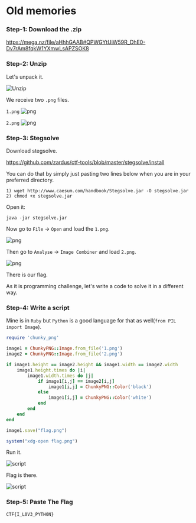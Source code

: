 # Old memories      

### Step-1: Download the .zip

https://mega.nz/file/aHhhGAAB#QPWGYtUiW59R_DhE0-Dv7rAm8fqkW1YXmwLsAPZSOK8

### Step-2: Unzip

Let's unpack it.

![Unzip](oldmemunzip.png)

We receive two `.png` files.

`1.png`
![png](1.png)

`2.png`
![png](2.png)

### Step-3: Stegsolve

Download stegsolve.

https://github.com/zardus/ctf-tools/blob/master/stegsolve/install

You can do that by simply just pasting two lines below when you are in your preferred directory.

```
1) wget http://www.caesum.com/handbook/Stegsolve.jar -O stegsolve.jar
2) chmod +x stegsolve.jar
```
Open it:

```
java -jar stegsolve.jar 
```

Now go to `File` -> `Open` and load the `1.png`.

![png](oldmemsteg.png)

Then go to `Analyse` -> `Image Combiner` and load `2.png`.

![png](oldmemsteg2.png)

There is our flag.

As it is programming challenge, let's write a code to solve it in a different way.

### Step-4: Write a script

Mine is in `Ruby` but `Python` is a good language for that as well(`from PIL import Image`).

```ruby
require 'chunky_png'

image1 = ChunkyPNG::Image.from_file('1.png')
image2 = ChunkyPNG::Image.from_file('2.png')

if image1.height == image2.height && image1.width == image2.width
    image1.height.times do |i|
        image1.width.times do |j|
            if image1[i,j] == image2[i,j]
                image1[i,j] = ChunkyPNG::Color('black')
            else
                image1[i,j] = ChunkyPNG::Color('white')
            end
        end
    end
end

image1.save("flag.png")

system("xdg-open flag.png")
```

Run it.

![script](oldmemscript.png)

Flag is there.

![script](flag.png)

### Step-5: Paste The Flag

```
CTF{I_L0V3_PYTH0N}
```